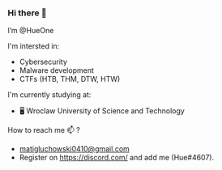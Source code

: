 ### Hi there 👋


I’m @HueOne

I'm intersted in:
 - Cybersecurity
 - Malware development
 - CTFs (HTB, THM, DTW, HTW)

I'm currently studying at:
  - 🖥 Wroclaw University of Science and Technology


How to reach me 📫 ?
- matigluchowski0410@gmail.com
- Register on https://discord.com/ and add me (Hue#4607).



